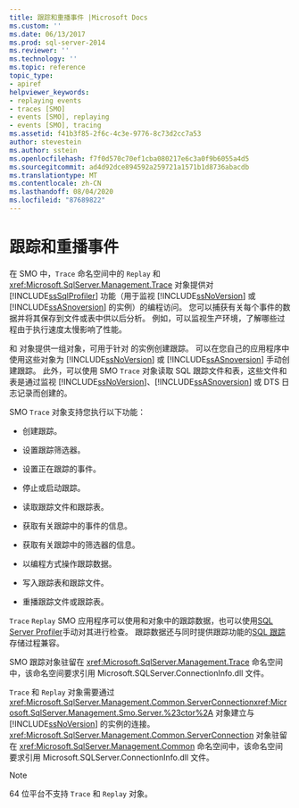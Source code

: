 ```yaml
---
title: 跟踪和重播事件 |Microsoft Docs
ms.custom: ''
ms.date: 06/13/2017
ms.prod: sql-server-2014
ms.reviewer: ''
ms.technology: ''
ms.topic: reference
topic_type:
- apiref
helpviewer_keywords:
- replaying events
- traces [SMO]
- events [SMO], replaying
- events [SMO], tracing
ms.assetid: f41b3f85-2f6c-4c3e-9776-8c73d2cc7a53
author: stevestein
ms.author: sstein
ms.openlocfilehash: f7f0d570c70ef1cba080217e6c3a0f9b6055a4d5
ms.sourcegitcommit: ad4d92dce894592a259721a1571b1d8736abacdb
ms.translationtype: MT
ms.contentlocale: zh-CN
ms.lasthandoff: 08/04/2020
ms.locfileid: "87689822"
---
```

# <a name="tracing-and-replaying-events"></a>跟踪和重播事件
  在 SMO 中，`Trace` 命名空间中的 `Replay` 和 <xref:Microsoft.SqlServer.Management.Trace> 对象提供对 [!INCLUDE[ssSqlProfiler](../../../includes/sssqlprofiler-md.md)] 功能（用于监视 [!INCLUDE[ssNoVersion](../../../includes/ssnoversion-md.md)] 或 [!INCLUDE[ssASnoversion](../../../includes/ssasnoversion-md.md)] 的实例）的编程访问。 您可以捕获有关每个事件的数据并将其保存到文件或表中供以后分析。 例如，可以监视生产环境，了解哪些过程由于执行速度太慢影响了性能。  
  
  和  对象提供一组对象，可用于针对  的实例创建跟踪。 可以在您自己的应用程序中使用这些对象为 [!INCLUDE[ssNoVersion](../../../includes/ssnoversion-md.md)] 或 [!INCLUDE[ssASnoversion](../../../includes/ssasnoversion-md.md)] 手动创建跟踪。 此外，可以使用 SMO `Trace` 对象读取 SQL 跟踪文件和表，这些文件和表是通过监视 [!INCLUDE[ssNoVersion](../../../includes/ssnoversion-md.md)]、[!INCLUDE[ssASnoversion](../../../includes/ssasnoversion-md.md)] 或 DTS 日志记录而创建的。  
  
 SMO `Trace` 对象支持您执行以下功能：  
  
-   创建跟踪。  
  
-   设置跟踪筛选器。  
  
-   设置正在跟踪的事件。  
  
-   停止或启动跟踪。  
  
-   读取跟踪文件和跟踪表。  
  
-   获取有关跟踪中的事件的信息。  
  
-   获取有关跟踪中的筛选器的信息。  
  
-   以编程方式操作跟踪数据。  
  
-   写入跟踪表和跟踪文件。  
  
-   重播跟踪文件或跟踪表。  
  
 `Trace` `Replay` SMO 应用程序可以使用和对象中的跟踪数据，也可以使用[SQL Server Profiler](../../../tools/sql-server-profiler/sql-server-profiler.md)手动对其进行检查。 跟踪数据还与同时提供跟踪功能的[SQL 跟踪](../../sql-trace/sql-trace.md)存储过程兼容。  
  
 SMO 跟踪对象驻留在 <xref:Microsoft.SqlServer.Management.Trace> 命名空间中，该命名空间要求引用 Microsoft.SQLServer.ConnectionInfo.dll 文件。  
  
 `Trace` 和 `Replay` 对象需要通过 <xref:Microsoft.SqlServer.Management.Common.ServerConnection><xref:Microsoft.SqlServer.Management.Smo.Server.%23ctor%2A> 对象建立与 [!INCLUDE[ssNoVersion](../../../includes/ssnoversion-md.md)] 的实例的连接。 <xref:Microsoft.SqlServer.Management.Common.ServerConnection> 对象驻留在 <xref:Microsoft.SqlServer.Management.Common> 命名空间中，该命名空间要求引用 Microsoft.SQLServer.ConnectionInfo.dll 文件。  
  
> [!NOTE]  
>  64 位平台不支持 `Trace` 和 `Replay` 对象。  
  
  
